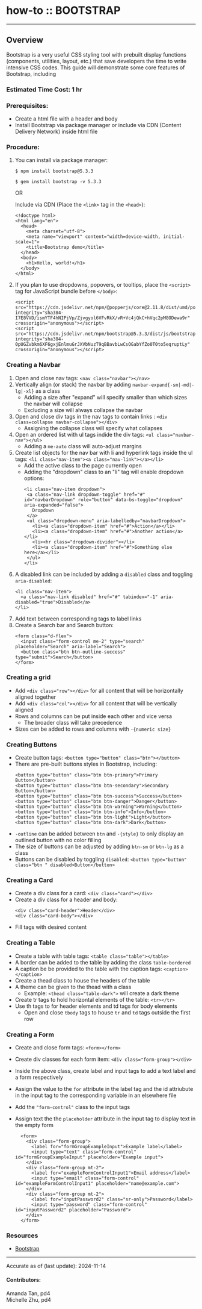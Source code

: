 # how-to :: BOOTSTRAP
---
## Overview
Bootstrap is a very useful CSS styling tool with prebuilt display functions (components, utilities, layout, etc.) that save developers the time to write intensive CSS codes. This guide will demonstrate some core features of Bootstrap, including 

### Estimated Time Cost: 1 hr

### Prerequisites:

- Create a html file with a header and body
- Install Bootstrap via package manager or include via CDN (Content Delivery Network) inside html file

### Procedure:
1. You can install via package manager:

    `$ npm install bootstrap@5.3.3`

    `$ gem install bootstrap -v 5.3.3`

   OR
   
    Include via CDN (Place the `<link>` tag in the `<head>`):
    ```
    <!doctype html>
    <html lang="en">
      <head>
        <meta charset="utf-8">
        <meta name="viewport" content="width=device-width, initial-scale=1">
        <title>Bootstrap demo</title>
      </head>
      <body>
        <h1>Hello, world!</h1>
      </body>
    </html>
    ```
1. If you plan to use dropdowns, popovers, or tooltips, place the `<script>` tag for JavaScript bundle before `</body>`:
    ```
    <script src="https://cdn.jsdelivr.net/npm/@popperjs/core@2.11.8/dist/umd/popper.min.js" integrity="sha384-I7E8VVD/ismYTF4hNIPjVp/Zjvgyol6VFvRkX/vR+Vc4jQkC+hVqc2pM8ODewa9r" crossorigin="anonymous"></script>
    <script src="https://cdn.jsdelivr.net/npm/bootstrap@5.3.3/dist/js/bootstrap.min.js" integrity="sha384-0pUGZvbkm6XF6gxjEnlmuGrJXVbNuzT9qBBavbLwCsOGabYfZo0T0to5eqruptLy" crossorigin="anonymous"></script>
    ```

### Creating a Navbar
1. Open and close nav tags: `<nav class="navbar"></nav>`
2. Vertically align (or stack) the navbar by adding `navbar-expand{-sm|-md|-lg|-xl}` as a class
    - Adding a size after "expand" will specify smaller than which sizes the navbar will collapse
    - Excluding a size will always collapse the navbar
3. Open and close div tags in the nav tags to contain links : `<div class=collapse navbar-collapse"></div>`
    - Assigning the collapse class will specify what collapses
4. Open an ordered list with ul tags indide the div tags: `<ul class="navbar-nav"></ul>`
    - Adding a `me-auto` class will auto-adjust margins
5. Create list objects for the nav bar with li and hyperlink tags inside the ul tags: `<li class="nav-item"><a class="nav-link"></a></li>`
     - Add the active class to the page currently open
     - Adding the "dropdown" class to an "li" tag will enable dropdown options:
         ```
        <li class="nav-item dropdown">
          <a class="nav-link dropdown-toggle" href="#" id="navbarDropdown" role="button" data-bs-toggle="dropdown" aria-expanded="false">
            Dropdown
          </a>
          <ul class="dropdown-menu" aria-labelledby="navbarDropdown">
            <li><a class="dropdown-item" href="#">Action</a></li>
            <li><a class="dropdown-item" href="#">Another action</a></li>
            <li><hr class="dropdown-divider"></li>
            <li><a class="dropdown-item" href="#">Something else here</a></li>
          </ul>
        </li>
         ```
6. A disabled link can be included by adding a `disabled` class and toggling `aria-disabled`:
    ```
    <li class="nav-item">
      <a class="nav-link disabled" href="#" tabindex="-1" aria-disabled="true">Disabled</a>
    </li>
    ```
8. Add text between corresponding tags to label links
9. Create a Search bar and Search button:
    ```
    <form class="d-flex">
      <input class="form-control me-2" type="search" placeholder="Search" aria-label="Search">
      <button class="btn btn-outline-success" type="submit">Search</button>
    </form>
    ```
    
### Creating a grid
- Add `<div class="row"></div>` for all content that will be horizontally aligned together
- Add `<div class="col"></div>` for all content that will be vertically aligned
- Rows and columns can be put inside each other and vice versa
    - The broader class will take precedence
- Sizes can be added to rows and columns with `-{numeric size}`

### Creating Buttons
- Create button tags: `<button type="button" class="btn"></button>`
- There are pre-built buttons styles in Bootstrap, including:
    ```
    <button type="button" class="btn btn-primary">Primary Button</button>
    <button type="button" class="btn btn-secondary">Secondary Button</button>
    <button type="button" class="btn btn-success">Success</button>
    <button type="button" class="btn btn-danger">Danger</button>
    <button type="button" class="btn btn-warning">Warning</button>
    <button type="button" class="btn btn-info">Info</button>
    <button type="button" class="btn btn-light">Light</button>
    <button type="button" class="btn btn-dark">Dark</button>
    ```
- `-outline` can be added between `btn` and `-{style}` to only display an outlined button with no color filling
- The size of buttons can be adjusted by adding `btn-sm` or `btn-lg` as a class
- Buttons can be disabled by toggling `disabled`:  `<button type="button" class="btn " disabled>Button</button>`

### Creating a Card
- Create a div class for a card: `<div class="card"></div>`
- Create a div class for a header and body:
    ```
    <div class="card-header">Header</div>
    <div class="card-body"></div>
    ```
- Fill tags with desired content

### Creating a Table
- Create a table with table tags: `<table class="table"></table>`
- A border can be added to the table by adding the class `table-bordered`
- A caption be be provided to the table with the caption tags: `<caption></caption>`
- Create a thead class to house the headers of the table
- A theme can be given to the thead with a class
    - Example: `<thead class="table-dark">` will create a dark theme
- Create tr tags to hold horizontal elements of the table: `<tr></tr>`
- Use th tags to for header elements and td tags for body elements
    - Open and close `tbody` tags to house `tr` and `td` tags outside the first row 

### Creating a Form
- Create and close form tags: `<form></form>`
- Create div classes for each form item: `<div class="form-group"></div>`
- Inside the above class, create label and input tags to add a text label and a form respectively
- Assign the value to the `for` attribute in the label tag and the id attriubute in the input tag to the corresponding variable in an elsewhere file
- Add the `"form-control"` class to the input tags
- Assign text the the `placeholder` attribute in the input tag to display text in the empty form

  ```
    <form>
      <div class="form-group">
        <label for="formGroupExampleInput">Example label</label>
        <input type="text" class="form-control" id="formGroupExampleInput" placeholder="Example input">
      </div>
      <div class="form-group mt-2">
        <label for="exampleFormControlInput1">Email address</label>
        <input type="email" class="form-control" id="exampleFormControlInput1" placeholder="name@example.com">
      </div>
      <div class="form-group mt-2">
        <label for="inputPassword2" class="sr-only">Password</label>
        <input type="password" class="form-control" id="inputPassword2" placeholder="Password">
      </div>
    </form>
  ```
    

### Resources
* [Bootstrap](https://getbootstrap.com)
 
---

Accurate as of (last update): 2024-11-14

#### Contributors:  
Amanda Tan, pd4  
Michelle Zhu, pd4